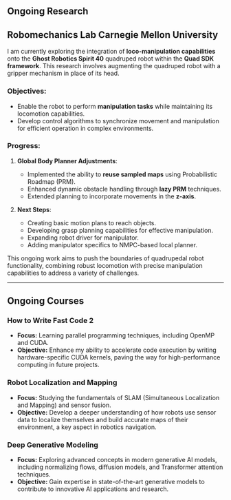 ## Ongoing Research
## Robomechanics Lab Carnegie Mellon University

I am currently exploring the integration of **loco-manipulation capabilities** onto the **Ghost Robotics Spirit 40** quadruped robot within the **Quad SDK framework**. This research involves augmenting the quadruped robot with a gripper mechanism in place of its head. 

### Objectives:
- Enable the robot to perform **manipulation tasks** while maintaining its locomotion capabilities.
- Develop control algorithms to synchronize movement and manipulation for efficient operation in complex environments.

### Progress:
1. **Global Body Planner Adjustments**:
   - Implemented the ability to **reuse sampled maps** using Probabilistic Roadmap (PRM).
   - Enhanced dynamic obstacle handling through **lazy PRM** techniques.
   - Extended planning to incorporate movements in the **z-axis**.

2. **Next Steps**:
   - Creating basic motion plans to reach objects.
   - Developing grasp planning capabilities for effective manipulation.
   - Expanding robot driver for manipulator.
   - Adding manipulator specifics to NMPC-based local planner.

This ongoing work aims to push the boundaries of quadrupedal robot functionality, combining robust locomotion with precise manipulation capabilities to address a variety of challenges.

---

## Ongoing Courses

### How to Write Fast Code 2
- **Focus:** Learning parallel programming techniques, including OpenMP and CUDA.
- **Objective:** Enhance my ability to accelerate code execution by writing hardware-specific CUDA kernels, paving the way for high-performance computing in future projects.

### Robot Localization and Mapping
- **Focus:** Studying the fundamentals of SLAM (Simultaneous Localization and Mapping) and sensor fusion.
- **Objective:** Develop a deeper understanding of how robots use sensor data to localize themselves and build accurate maps of their environment, a key aspect in robotics navigation.

### Deep Generative Modeling
- **Focus:** Exploring advanced concepts in modern generative AI models, including normalizing flows, diffusion models, and Transformer attention techniques.
- **Objective:** Gain expertise in state-of-the-art generative models to contribute to innovative AI applications and research.
